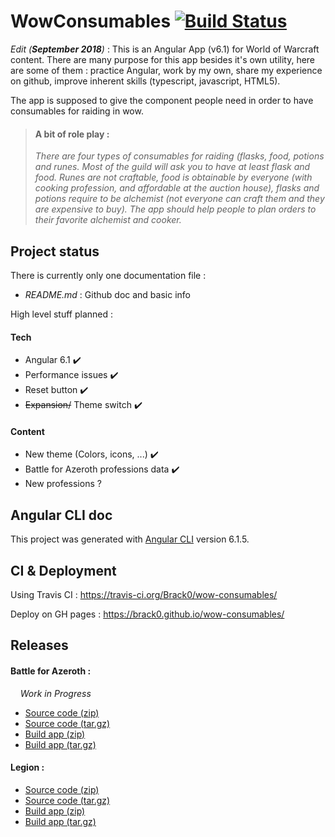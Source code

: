 # WowConsumables [![Build Status](https://travis-ci.org/Brack0/wow-consumables.svg?branch=master)](https://travis-ci.org/Brack0/wow-consumables)

_Edit (**September 2018**)_ : This is an Angular App (v6.1) for World of Warcraft content. There are many purpose for this app besides it's own utility, here are some of them : practice Angular, work by my own, share my experience on github, improve inherent skills (typescript, javascript, HTML5).

The app is supposed to give the component people need in order to have consumables for raiding in wow.

> #### A bit of role play :
>
> _There are four types of consumables for raiding (flasks, food, potions and runes. Most of the guild will ask you to have at least flask and food. Runes are not craftable, food is obtainable by everyone (with cooking profession, and affordable at the auction house), flasks and potions require to be alchemist (not everyone can craft them and they are expensive to buy). The app should help people to plan orders to their favorite alchemist and cooker._

## Project status

There is currently only one documentation file :

- _README.md_ : Github doc and basic info

High level stuff planned :

#### Tech

- Angular 6.1 :heavy_check_mark:
- Performance issues :heavy_check_mark:
- Reset button :heavy_check_mark:
- ~~Expansion/~~ Theme switch :heavy_check_mark:

#### Content

- New theme (Colors, icons, ...) :heavy_check_mark:
- Battle for Azeroth professions data :heavy_check_mark:
- New professions ?

## Angular CLI doc

This project was generated with [Angular CLI](https://github.com/angular/angular-cli) version 6.1.5.

## CI & Deployment

Using Travis CI : https://travis-ci.org/Brack0/wow-consumables/

Deploy on GH pages : https://brack0.github.io/wow-consumables/

## Releases

#### Battle for Azeroth :

&nbsp;&nbsp;&nbsp;&nbsp;_Work in Progress_

- [Source code (zip)](https://github.com/Brack0/wow-consumables/archive/bfa-release-src-v1.0.0.zip)
- [Source code (tar.gz)](https://github.com/Brack0/wow-consumables/archive/bfa-release-src-v1.0.0.tar.gz)
- [Build app (zip)](https://github.com/Brack0/wow-consumables/archive/bfa-release-prod-v1.0.0.zip)
- [Build app (tar.gz)](https://github.com/Brack0/wow-consumables/archive/bfa-release-prod-v1.0.0.tar.gz)

#### Legion :

- [Source code (zip)](https://github.com/Brack0/wow-consumables/archive/legion-release-src.zip)
- [Source code (tar.gz)](https://github.com/Brack0/wow-consumables/archive/legion-release-src.tar.gz)
- [Build app (zip)](https://github.com/Brack0/wow-consumables/archive/legion-release-prod.zip)
- [Build app (tar.gz)](https://github.com/Brack0/wow-consumables/archive/legion-release-prod.tar.gz)
